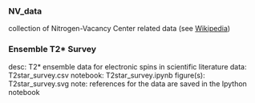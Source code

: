 ### NV_data

collection of Nitrogen-Vacancy Center related data (see [Wikipedia](https://en.wikipedia.org/wiki/Nitrogen-vacancy_center))

### Ensemble T2* Survey

desc: T2* ensemble data for electronic spins in scientific literature
data: T2star_survey.csv
notebook: T2star_survey.ipynb
figure(s): T2star_survey.svg
note: references for the data are saved in the Ipython notebook

